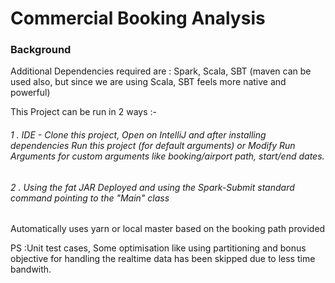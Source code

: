 # Commercial Booking Analysis

### Background
Additional Dependencies required are : Spark, Scala, SBT (maven can be used also, but since we are using Scala, SBT feels more native and powerful)

This Project can be run in 2 ways :- 
###### 1 . IDE - Clone this project, Open on IntelliJ and after installing dependencies Run this project (for default arguments) or Modify Run Arguments for custom arguments like booking/airport path, start/end dates.

###### 2 . Using the fat JAR Deployed and using the Spark-Submit standard command pointing to the "Main" class 



Automatically uses yarn or local master based on the booking path provided 



PS :Unit test cases, Some optimisation like using partitioning and bonus objective for handling the realtime data has been skipped due to less time bandwith.
